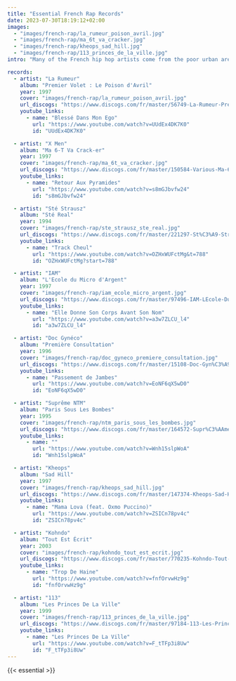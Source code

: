 ```yaml
---
title: "Essential French Rap Records"
date: 2023-07-30T18:19:12+02:00
images:
  - "images/french-rap/la_rumeur_poison_avril.jpg"
  - "images/french-rap/ma_6t_va_cracker.jpg"
  - "images/french-rap/kheops_sad_hill.jpg"
  - "images/french-rap/113_princes_de_la_ville.jpg"
intro: "Many of the French hip hop artists come from the poor urban areas on the outskirts of large cities known as banlieues (\"suburbs\"). The political and social status of the minority immigrant groups living in France have a direct influence on French hip hop. Many French rappers are products of the HLM rent-controlled housing and draw upon their upbringing in this environment as a source of inspiration for their lyrics. France's hip hop scene is, by far, the most active in Europe."

records:
  - artist: "La Rumeur"
    album: "Premier Volet : Le Poison d'Avril"
    year: 1997
    cover: "images/french-rap/la_rumeur_poison_avril.jpg"
    url_discogs: "https://www.discogs.com/fr/master/56749-La-Rumeur-Premier-Volet-Le-Poison-DAvril"
    youtube_links:
      - name: "Blessé Dans Mon Ego"
        url: "https://www.youtube.com/watch?v=UUdEx4DK7K0"
        id: "UUdEx4DK7K0"

  - artist: "X Men"
    album: "Ma 6-T Va Crack-er"
    year: 1997
    cover: "images/french-rap/ma_6t_va_cracker.jpg"
    url_discogs: "https://www.discogs.com/fr/master/150584-Various-Ma-6-T-Va-Crack-er"
    youtube_links:
      - name: "Retour Aux Pyramides"
        url: "https://www.youtube.com/watch?v=s8mGJbvfw24"
        id: "s8mGJbvfw24"

  - artist: "Sté Strausz"
    album: "Sté Real"
    year: 1994
    cover: "images/french-rap/ste_strausz_ste_real.jpg"
    url_discogs: "https://www.discogs.com/fr/master/221297-St%C3%A9-Strausz-St%C3%A9-Real"
    youtube_links:
      - name: "Track Cheul"
        url: "https://www.youtube.com/watch?v=OZHxWUFctMg&t=788"
        id: "OZHxWUFctMg?start=788"

  - artist: "IAM"
    album: "L'Ecole du Micro d'Argent"
    year: 1997
    cover: "images/french-rap/iam_ecole_micro_argent.jpg"
    url_discogs: "https://www.discogs.com/fr/master/97496-IAM-LEcole-Du-Micro-DArgent"
    youtube_links:
      - name: "Elle Donne Son Corps Avant Son Nom"
        url: "https://www.youtube.com/watch?v=a3w7ZLCU_l4"
        id: "a3w7ZLCU_l4"

  - artist: "Doc Gynéco"
    album: "Première Consultation"
    year: 1996
    cover: "images/french-rap/doc_gyneco_premiere_consultation.jpg"
    url_discogs: "https://www.discogs.com/fr/master/15108-Doc-Gyn%C3%A9co-Premi%C3%A8re-Consultation"
    youtube_links:
      - name: "Passement de Jambes"
        url: "https://www.youtube.com/watch?v=EoNF6qX5wD0"
        id: "EoNF6qX5wD0"

  - artist: "Suprême NTM"
    album: "Paris Sous Les Bombes"
    year: 1995
    cover: "images/french-rap/ntm_paris_sous_les_bombes.jpg"
    url_discogs: "https://www.discogs.com/fr/master/164572-Supr%C3%AAme-NTM-Paris-Sous-Les-Bombes"
    youtube_links:
      - name: ""
        url: "https://www.youtube.com/watch?v=Wnh15slpWoA"
        id: "Wnh15slpWoA"

  - artist: "Kheops"
    album: "Sad Hill"
    year: 1997
    cover: "images/french-rap/kheops_sad_hill.jpg"
    url_discogs: "https://www.discogs.com/fr/master/147374-Kheops-Sad-Hill"
    youtube_links:
      - name: "Mama Lova (feat. Oxmo Puccino)"
        url: "https://www.youtube.com/watch?v=ZSICn78pv4c"
        id: "ZSICn78pv4c"

  - artist: "Kohndo"
    album: "Tout Est Écrit"
    year: 2003
    cover: "images/french-rap/kohndo_tout_est_ecrit.jpg"
    url_discogs: "https://www.discogs.com/fr/master/770235-Kohndo-Tout-Est-%C3%89crit"
    youtube_links:
      - name: "Trop De Haine"
        url: "https://www.youtube.com/watch?v=fnfOrvwHz9g"
        id: "fnfOrvwHz9g"

  - artist: "113"
    album: "Les Princes De La Ville"
    year: 1999
    cover: "images/french-rap/113_princes_de_la_ville.jpg"
    url_discogs: "https://www.discogs.com/fr/master/97184-113-Les-Princes-De-La-Ville"
    youtube_links:
      - name: "Les Princes De La Ville"
        url: "https://www.youtube.com/watch?v=F_tTFp3i8Uw"
        id: "F_tTFp3i8Uw"
---
```


{{< essential >}}